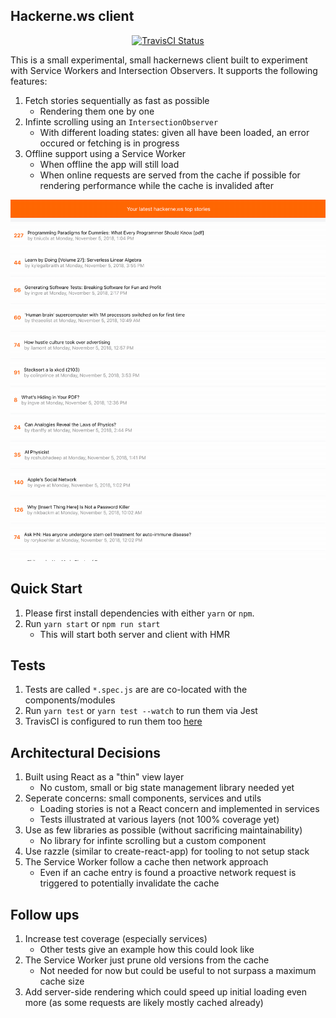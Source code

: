 ## Hackerne.ws client

<p align="center">
  <a href="https://travis-ci.org/tdeekens/hackerne.ws">
    <img alt="TravisCI Status" src="https://travis-ci.org/tdeekens/hackerne.ws.svg?branch=master">
  </a>
</p>

This is a small experimental, small hackernews client built to experiment with Service Workers and Intersection Observers. It supports the following features:

1. Fetch stories sequentially as fast as possible
   - Rendering them one by one
2. Infinte scrolling using an `IntersectionObserver`
   - With different loading states: given all have been loaded, an error occured or fetching is in progress
3. Offline support using a Service Worker
   - When offline the app will still load
   - When online requests are served from the cache if possible for rendering performance while the cache is invalided after

  <img alt="gif" src="https://raw.githubusercontent.com/tdeekens/hackerne.ws/master/hackerne.ws.gif" />

## Quick Start

1. Please first install dependencies with either `yarn` or `npm`.
2. Run `yarn start` or `npm run start`
   - This will start both server and client with HMR

## Tests

1. Tests are called `*.spec.js` are are co-located with the components/modules
2. Run `yarn test` or `yarn test --watch` to run them via Jest
3. TravisCI is configured to run them too [here](https://travis-ci.org/tdeekens/hackerne.ws)

## Architectural Decisions

1. Built using React as a "thin" view layer
   - No custom, small or big state management library needed yet
2. Seperate concerns: small components, services and utils
   - Loading stories is not a React concern and implemented in services
   - Tests illustrated at various layers (not 100% coverage yet)
3. Use as few libraries as possible (without sacrificing maintainability)
   - No library for infinte scrolling but a custom component
4. Use razzle (similar to create-react-app) for tooling to not setup stack
5. The Service Worker follow a cache then network approach
   - Even if an cache entry is found a proactive network request is triggered to potentially invalidate the cache

## Follow ups

1. Increase test coverage (especially services)
    - Other tests give an example how this could look like
2. The Service Worker just prune old versions from the cache
    - Not needed for now but could be useful to not surpass a maximum cache size
3. Add server-side rendering which could speed up initial loading even more (as some requests are likely mostly cached already)
